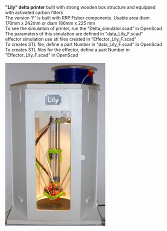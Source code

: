 **"Lily" delta printer** built with strong wooden box structure and equipped with activated carbon filters<br>
The version 'F' is built with RRP Fisher components. Usable area diam 170mm x 242mm or diam 186mm x 225 mm<br>
To see the simulation of printer, run the "Delta_simulator.scad" in OpenScad <br>
The parameters of this simulation are defined in "data_Lily_F.scad" <br>
effector simulation use stl files created in "Effector_Lily_F.scad" <br>
To creates STL file, define a part Number in "data_Lily_F.scad" in OpenScad <br>
To creates STL files for the effector, define a part Number in "Effector_Lily_F.scad" in OpenScad <br>
<br>
<img src="Photos/Lily_F_delta_printer.jpg" width="320" alt="Lily F photo, version D170xH242">
